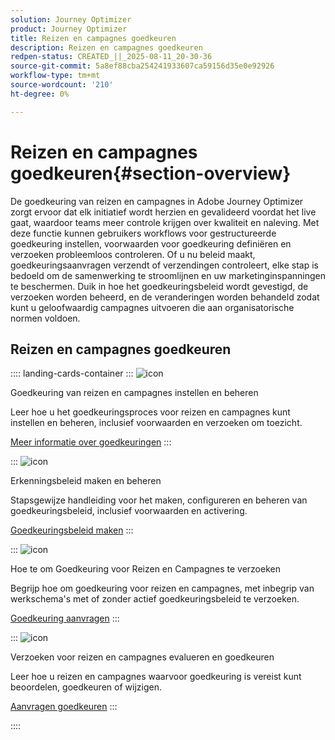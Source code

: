```yaml
---
solution: Journey Optimizer
product: Journey Optimizer
title: Reizen en campagnes goedkeuren
description: Reizen en campagnes goedkeuren
redpen-status: CREATED_||_2025-08-11_20-30-36
source-git-commit: 5a8ef88cba254241933607ca59156d35e0e92926
workflow-type: tm+mt
source-wordcount: '210'
ht-degree: 0%

---
```



# Reizen en campagnes goedkeuren{#section-overview}

De goedkeuring van reizen en campagnes in Adobe Journey Optimizer zorgt ervoor dat elk initiatief wordt herzien en gevalideerd voordat het live gaat, waardoor teams meer controle krijgen over kwaliteit en naleving. Met deze functie kunnen gebruikers workflows voor gestructureerde goedkeuring instellen, voorwaarden voor goedkeuring definiëren en verzoeken probleemloos controleren. Of u nu beleid maakt, goedkeuringsaanvragen verzendt of verzendingen controleert, elke stap is bedoeld om de samenwerking te stroomlijnen en uw marketinginspanningen te beschermen. Duik in hoe het goedkeuringsbeleid wordt gevestigd, de verzoeken worden beheerd, en de veranderingen worden behandeld zodat kunt u geloofwaardig campagnes uitvoeren die aan organisatorische normen voldoen.

## Reizen en campagnes goedkeuren

:::: landing-cards-container
:::
![icon]( https://cdn.experienceleague.adobe.com/icons/book.svg)

Goedkeuring van reizen en campagnes instellen en beheren

Leer hoe u het goedkeuringsproces voor reizen en campagnes kunt instellen en beheren, inclusief voorwaarden en verzoeken om toezicht.

[Meer informatie over goedkeuringen](../using/test-approve/gs-approval.md)
:::

:::
![icon]( https://cdn.experienceleague.adobe.com/icons/gear.svg)

Erkenningsbeleid maken en beheren

Stapsgewijze handleiding voor het maken, configureren en beheren van goedkeuringsbeleid, inclusief voorwaarden en activering.

[Goedkeuringsbeleid maken](../using/test-approve/approval-policies.md)
:::

:::
![icon]( https://cdn.experienceleague.adobe.com/icons/list-check.svg)

Hoe te om Goedkeuring voor Reizen en Campagnes te verzoeken

Begrijp hoe om goedkeuring voor reizen en campagnes, met inbegrip van werkschema&#39;s met of zonder actief goedkeuringsbeleid te verzoeken.

[Goedkeuring aanvragen](../using/test-approve/request-approval.md)
:::

:::
![icon]( https://cdn.experienceleague.adobe.com/icons/shield-halved.svg)

Verzoeken voor reizen en campagnes evalueren en goedkeuren

Leer hoe u reizen en campagnes waarvoor goedkeuring is vereist kunt beoordelen, goedkeuren of wijzigen.

[Aanvragen goedkeuren](../using/test-approve/review-approve-request.md)
:::

::::
